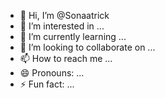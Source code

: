 - 👋 Hi, I’m @Sonaatrick
- 👀 I’m interested in ...
- 🌱 I’m currently learning ...
- 💞️ I’m looking to collaborate on ...
- 📫 How to reach me ...
- 😄 Pronouns: ...
- ⚡ Fun fact: ...

<!---
Sonaatrick/Sonaatrick is a ✨ special ✨ repository because its `README.md` (this file) appears on your GitHub profile.
You can click the Preview link to take a look at your changes.
--->
